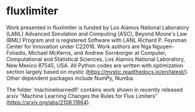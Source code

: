 # fluxlimiter
Work presented in fluxlimiter is funded by Los Alamos National Laboratory (LANL) Advanced Simulation and Computing (ASC), Beyond Moore's Law (BML) Program and is registered Software with LANL Richard P. Feynman Center for Innovation under C22016.   Work authors are Nga Nguyen-Fotiadis, Michael McKerns, and Andrew Sornborger at Computer, Computational and Statistical Sciences, Los Alamos National Laboratory, New Mexico 87545, USA.
All Python codes are written with optimization section largely based on mystic (https://mystic.readthedocs.io/en/latest/).  Other dependent packages include NumPy, Numba.

The folder 'machinelearnedfl' contains work shown in recently released arxiv "Machine Learning Changes the Rules for Flux Limiters" (https://arxiv.org/abs/2108.11864). 
